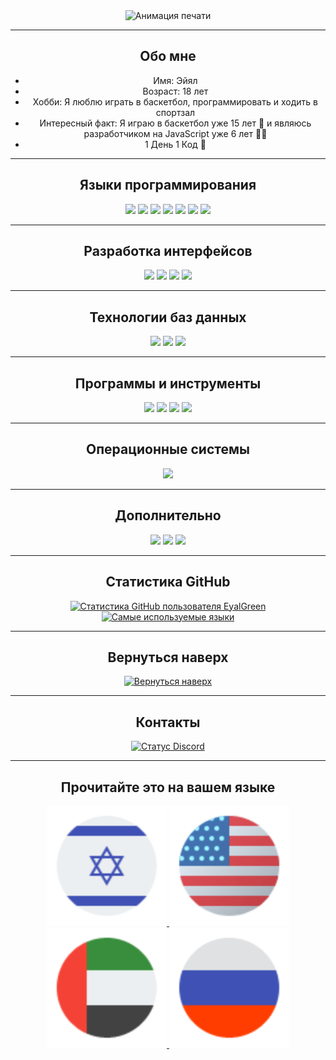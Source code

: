 <div style="text-align: center;">
    <img src="https://readme-typing-svg.herokuapp.com?font=Impact&size=32&lines=привет%2C+добро+пожаловать+на+мою+страницу+GitHub" alt="Анимация печати">
</div>


---
<div style="text-align: center;">
    <h2>Обо мне</h2>
    <ul>
        <li>Имя: Эйял</li>
        <li>Возраст: 18 лет</li>
        <li>Хобби: Я люблю играть в баскетбол, программировать и ходить в спортзал</li>
        <li>Интересный факт: Я играю в баскетбол уже 15 лет 🏀 и являюсь разработчиком на JavaScript уже 6 лет 👩‍💻</li>
        <li>1 День 1 Код 💖</li>
    </ul>
</div>

---
<div style="text-align: center;">
    <h2>Языки программирования</h2>
    <img src="https://img.shields.io/badge/HTML5%20-%23E34F26.svg?style=for-the-badge&logo=html5&logoColor=white">
    <img src="https://img.shields.io/badge/CSS-%231572B6.svg?style=for-the-badge&logo=css3&logoColor=white">
    <img src="https://img.shields.io/badge/JavaScript%20-%23F7DF1E.svg?style=for-the-badge&logo=javascript&logoColor=white">
    <img src="https://img.shields.io/badge/-ReactJs-61DAFB?logo=react&logoColor=white&style=for-the-badge">
    <img src="https://img.shields.io/badge/Node.js-%23323330.svg?style=for-the-badge&logo=node.js&logoColor=%23F7DF1E" />
    <img src="https://img.shields.io/badge/TypeScript-%23007ACC.svg?style=for-the-badge&logo=typescript&logoColor=white" />
    <img src="https://img.shields.io/badge/Batchfile-%23007ACC.svg?style=for-the-badge&logo=batchfile&logoColor=white" />
</div>

---
<div style="text-align: center;">
    <h2>Разработка интерфейсов</h2>
    <img src="https://img.shields.io/badge/HTML5%20-%23E34F26.svg?style=for-the-badge&logo=html5&logoColor=white">
    <img src="https://img.shields.io/badge/CSS-%231572B6.svg?style=for-the-badge&logo=css3&logoColor=white">
    <img src="https://img.shields.io/badge/JavaScript%20-%23F7DF1E.svg?style=for-the-badge&logo=javascript&logoColor=white">
    <img src="https://img.shields.io/badge/-ReactJs-61DAFB?logo=react&logoColor=white&style=for-the-badge">
</div>

---
<div style="text-align: center;">
    <h2>Технологии баз данных</h2>
    <img src="https://img.shields.io/badge/MongoDB-%2317ad55.svg?style=for-the-badge&logo=mongodb&logoColor=white">
    <img src="https://img.shields.io/badge/Sqlite-%2309435b.svg?style=for-the-badge&logo=sqlite&logoColor=white">
    <img src="https://img.shields.io/badge/MYSQL-%23e59008.svg?style=for-the-badge&logo=mysql&logoColor=white">
</div>

---
<div style="text-align: center;">
    <h2>Программы и инструменты</h2>
    <img src="https://img.shields.io/badge/Visual%20Studio%20Code-%23007ACC.svg?style=for-the-badge&logo=visual-studio-code&logoColor=white" />
    <img src="https://img.shields.io/badge/Visual%20Studio-%23323330.svg?style=for-the-badge&logo=visual-studio&logoColor=%23F7DF1E" />
    <img src="https://img.shields.io/badge/GitHub-%23181717.svg?style=for-the-badge&logo=github&logoColor=white" />
    <img src="https://img.shields.io/badge/Git-%23F05032.svg?style=for-the-badge&logo=git&logoColor=white" />
</div>

---
<div style="text-align: center;">
    <h2>Операционные системы</h2>
    <img src="https://img.shields.io/badge/Windows-00A7FF?style=for-the-badge&logo=windows&logoColor=white">
</div>

---
<div style="text-align: center;">
    <h2>Дополнительно</h2>
    <img src="https://img.shields.io/badge/Terminal-%23054020?style=for-the-badge&logo=gnu-bash&logoColor=white">
    <img src="https://img.shields.io/badge/markdown-%23000000.svg?style=for-the-badge&logo=markdown&logoColor=white">
    <img src="https://img.shields.io/badge/Batchfile-%23007ACC.svg?style=for-the-badge&logo=batchfile&logoColor=white" />
</div>

---
<div style="text-align: center;">
    <h2>Статистика GitHub</h2>
    <a href="#github_stats">
        <img src="https://github-readme-stats.vercel.app/api?username=eyalgreenDev&show_icons=true&theme=dark" alt="Статистика GitHub пользователя EyalGreen">
    </a>
    <a href="#top-langs">
        <img src="https://github-readme-stats.vercel.app/api/top-langs/?username=eyalgreenDev&theme=dark&hide_border=true&include_all_commits=true&count_private=true" 
            height="192px" alt="Самые используемые языки">
    </a>
</div>


---
<div style="text-align: center;">
    <h2>Вернуться наверх</h2>
    <a href="#hello-there-im-eyalgreendev">
        <img src="https://img.shields.io/badge/Вернуться%20наверх-%E2%86%91-%23007bff?style=for-the-badge" alt="Вернуться наверх">
    </a>
</div>

---
<div style="text-align: center;">
    <h2>Контакты</h2>
    <a href="https://discord.com/users/1135627677441736704">
        <img src="https://lanyard.cnrad.dev/api/1135627677441736704" alt="Статус Discord">
    </a>
</div>

---
<div align="center">
<h2>Прочитайте это на вашем языке</h2>
    <a href="README_he.md">
    <img alt="Иврит" title="Иврит" 
    src="photos/Israel.svg"/>
    </a>
    <a href="README.md">
    <img alt="English" title="English" 
    src="photos/usa.svg"/>
    </a>
    <a href="README_ar.md">
    <img alt="Арабский" title="Арабский" 
    src="photos/uae.svg"/>
    </a>
    <a href="README_ru.md">
    <img alt="Русский" title="Русский" 
    src="photos/russia.svg"/>
    </a>
</div>
<!-- Images by thefourcraft -->